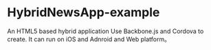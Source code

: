 # HybridNewsApp-example

An HTML5 based hybrid application Use Backbone.js and Cordova to create. It can run on iOS and Adnroid and Web platform。
